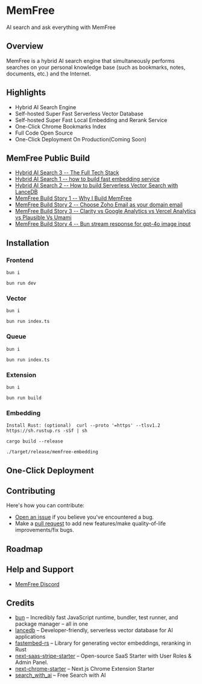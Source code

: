 # MemFree

AI search and ask everything with MemFree

## Overview

MemFree is a hybrid AI search engine that simultaneously performs searches on your personal knowledge base (such as bookmarks, notes, documents, etc.) and the Internet.

## Highlights

- Hybrid AI Search Engine
- Self-hosted Super Fast Serverless Vector Database
- Self-hosted Super Fast Local Embedding and Rerank Service
- One-Click Chrome Bookmarks Index
- Full Code Open Source
- One-Click Deployment On Production(Coming Soon)

## MemFree Public Build

- [Hybrid AI Search 3 -- The Full Tech Stack](https://www.memfree.me/blog/hybrid-ai-search-tech-stack)
- [Hybrid AI Search 1 -- how to build fast embedding service](https://www.memfree.me/blog/fast-local-embedding-service)
- [Hybrid AI Search 2 -- How to build Serverless Vector Search with LanceDB](https://www.memfree.me/blog/serverless-vector-search-lancedb)
- [MemFree Build Story 1 -- Why I Build MemFree](https://www.memfree.me/blog/memfree-build-1-why)
- [MemFree Build Story 2 -- Choose Zoho Email as your domain email](https://www.memfree.me/blog/memfree-build-2-zohu-mail)
- [MemFree Build Story 3 -- Clarity vs Google Analytics vs Vercel Analytics vs Plausible Vs Umami](https://www.memfree.me/blog/memfree-build-3-clarity)
- [MemFree Build Story 4 -- Bun stream response for gpt-4o image input](https://www.memfree.me/blog/memfree-build-4-bun-gpt-4o-stream)

## Installation

### Frontend

```
bun i

bun run dev
```

### Vector

```
bun i

bun run index.ts
```

### Queue

```
bun i

bun run index.ts
```

### Extension

```
bun i

bun run build
```

### Embedding

```
Install Rust: (optional)  curl --proto '=https' --tlsv1.2 https://sh.rustup.rs -sSf | sh

cargo build --release

./target/release/memfree-embedding
```

## One-Click Deployment

## Contributing

Here's how you can contribute:

- [Open an issue](https://github.com/memfreeme/memfree/issues) if you believe you've encountered a bug.
- Make a [pull request](https://github.com/memfreeme/memfree/pulls) to add new features/make quality-of-life improvements/fix bugs.

## Roadmap

## Help and Support

- [MemFree Discord](https://discord.com/invite/7QqyMSTaRq)

## Credits

- [bun](https://github.com/oven-sh/bun) – Incredibly fast JavaScript runtime, bundler, test runner, and package manager – all in one
- [lancedb](https://github.com/lancedb/lancedb) – Developer-friendly, serverless vector database for AI applications
- [fastembed-rs](https://github.com/Anush008/fastembed-rs) – Library for generating vector embeddings, reranking in Rust
- [next-saas-stripe-starter](https://github.com/mickasmt/next-saas-stripe-starter) – Open-source SaaS Starter with User Roles & Admin Panel.
- [next-chrome-starter](https://github.com/ibnzUK/next-chrome-starter) – Next.js Chrome Extension Starter
- [search_with_ai](https://github.com/yokingma/search_with_ai) – Free Search with AI
